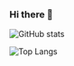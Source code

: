 ### Hi there 👋

<!--
**Ritwick01/Ritwick01** is a ✨ _special_ ✨ repository because its `README.md` (this file) appears on your GitHub profile.

Here are some ideas to get you started:

- 🔭 I’m currently working on ...
- 🌱 I’m currently learning ...
- 👯 I’m looking to collaborate on ...
- 🤔 I’m looking for help with ...
- 💬 Ask me about ...
- 📫 How to reach me: ...
- 😄 Pronouns: ...
- ⚡ Fun fact: ...
-->
![GitHub stats](https://github-readme-stats.vercel.app/api?username=Ritwick01&theme=radical&show_icons=true&count_private=true)

![Top Langs](https://github-readme-stats.vercel.app/api/top-langs/?username=Ritwick01&theme=radical&layout=compact&langs_count=10)
